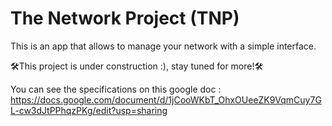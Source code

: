 # The Network Project (TNP)
This is an app that allows to manage your network with a simple interface.

🛠This project is under construction :), stay tuned for more!🛠

You can see the specifications on this google doc : https://docs.google.com/document/d/1jCooWKbT_OhxOUeeZK9VqmCuy7GL-cw3dJtPPhqzPKg/edit?usp=sharing
